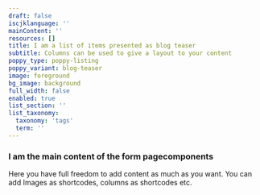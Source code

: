 ```yaml
---
draft: false
iscjklanguage: ''
mainContent: ''
resources: []
title: I am a list of items presented as blog teaser
subtitle: Columns can be used to give a layout to your content
poppy_type: poppy-listing
poppy_variant: blog-teaser
image: foreground
bg_image: background
full_width: false
enabled: true
list_section: ''
list_taxonomy:
  taxonomy: 'tags'
  term: ''
---
```

### I am the main content of the form pagecomponents

Here you have full freedom to add content as much as you want.
You can add  Images as shortcodes, columns as shortcodes etc.
